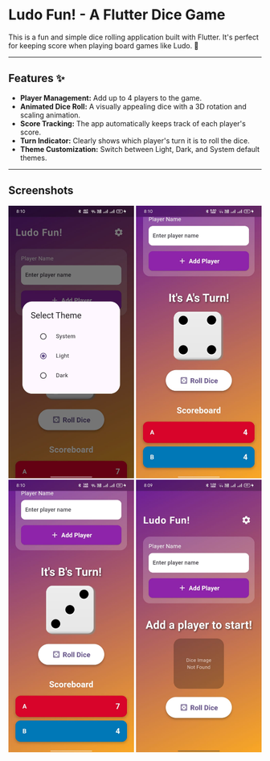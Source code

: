 
# Ludo Fun\! - A Flutter Dice Game

This is a fun and simple dice rolling application built with Flutter. It's perfect for keeping score when playing board games like Ludo. 🎲

-----

## Features ✨

  - **Player Management:** Add up to 4 players to the game.
  - **Animated Dice Roll:** A visually appealing dice with a 3D rotation and scaling animation.
  - **Score Tracking:** The app automatically keeps track of each player's score.
  - **Turn Indicator:** Clearly shows which player's turn it is to roll the dice.
  - **Theme Customization:** Switch between Light, Dark, and System default themes.

-----


## Screenshots

<p align="center">
  <img src="assets/screenshots/classic.png" width="250" />
  <img src="assets/screenshots/modern.png" width="250" />
  <img src="assets/screenshots/creative.png" width="250" />
  <img src="assets/screenshots/adv.png" width="250" />
</p>



